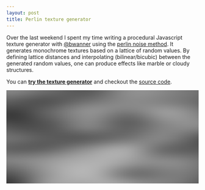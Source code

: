 ```yaml
---
layout: post
title: Perlin texture generator
---
```


Over the last weekend I spent my time writing a procedural Javascript texture generator with [@bwanner](https://github.com/bwanner) using the [perlin noise method](https://en.wikipedia.org/wiki/Perlin_noise). It generates monochrome textures based on a lattice of random values. By defining lattice distances and interpolating (bilinear/bicubic) between the generated random values, one can produce effects like marble or cloudy structures.

You can **[try the texture generator](http://schickling.me/algorithms/#/perlin)** and checkout the [source code](https://github.com/schickling/algorithms/blob/master/app/scripts/services/graphics/perlin.coffee).

![](/img/perlin.png)
